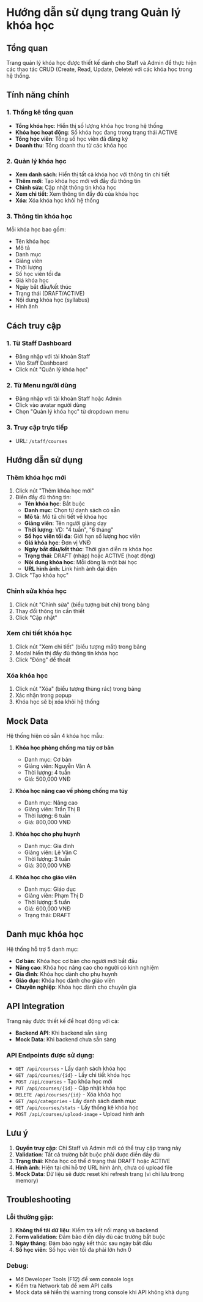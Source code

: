 # Hướng dẫn sử dụng trang Quản lý khóa học

## Tổng quan
Trang quản lý khóa học được thiết kế dành cho Staff và Admin để thực hiện các thao tác CRUD (Create, Read, Update, Delete) với các khóa học trong hệ thống.

## Tính năng chính

### 1. Thống kê tổng quan
- **Tổng khóa học**: Hiển thị số lượng khóa học trong hệ thống
- **Khóa học hoạt động**: Số khóa học đang trong trạng thái ACTIVE
- **Tổng học viên**: Tổng số học viên đã đăng ký
- **Doanh thu**: Tổng doanh thu từ các khóa học

### 2. Quản lý khóa học
- **Xem danh sách**: Hiển thị tất cả khóa học với thông tin chi tiết
- **Thêm mới**: Tạo khóa học mới với đầy đủ thông tin
- **Chỉnh sửa**: Cập nhật thông tin khóa học
- **Xem chi tiết**: Xem thông tin đầy đủ của khóa học
- **Xóa**: Xóa khóa học khỏi hệ thống

### 3. Thông tin khóa học
Mỗi khóa học bao gồm:
- Tên khóa học
- Mô tả
- Danh mục
- Giảng viên
- Thời lượng
- Số học viên tối đa
- Giá khóa học
- Ngày bắt đầu/kết thúc
- Trạng thái (DRAFT/ACTIVE)
- Nội dung khóa học (syllabus)
- Hình ảnh

## Cách truy cập

### 1. Từ Staff Dashboard
- Đăng nhập với tài khoản Staff
- Vào Staff Dashboard
- Click nút "Quản lý khóa học"

### 2. Từ Menu người dùng
- Đăng nhập với tài khoản Staff hoặc Admin
- Click vào avatar người dùng
- Chọn "Quản lý khóa học" từ dropdown menu

### 3. Truy cập trực tiếp
- URL: `/staff/courses`

## Hướng dẫn sử dụng

### Thêm khóa học mới
1. Click nút "Thêm khóa học mới"
2. Điền đầy đủ thông tin:
   - **Tên khóa học**: Bắt buộc
   - **Danh mục**: Chọn từ danh sách có sẵn
   - **Mô tả**: Mô tả chi tiết về khóa học
   - **Giảng viên**: Tên người giảng dạy
   - **Thời lượng**: VD: "4 tuần", "6 tháng"
   - **Số học viên tối đa**: Giới hạn số lượng học viên
   - **Giá khóa học**: Đơn vị VNĐ
   - **Ngày bắt đầu/kết thúc**: Thời gian diễn ra khóa học
   - **Trạng thái**: DRAFT (nháp) hoặc ACTIVE (hoạt động)
   - **Nội dung khóa học**: Mỗi dòng là một bài học
   - **URL hình ảnh**: Link hình ảnh đại diện
3. Click "Tạo khóa học"

### Chỉnh sửa khóa học
1. Click nút "Chỉnh sửa" (biểu tượng bút chì) trong bảng
2. Thay đổi thông tin cần thiết
3. Click "Cập nhật"

### Xem chi tiết khóa học
1. Click nút "Xem chi tiết" (biểu tượng mắt) trong bảng
2. Modal hiển thị đầy đủ thông tin khóa học
3. Click "Đóng" để thoát

### Xóa khóa học
1. Click nút "Xóa" (biểu tượng thùng rác) trong bảng
2. Xác nhận trong popup
3. Khóa học sẽ bị xóa khỏi hệ thống

## Mock Data

Hệ thống hiện có sẵn 4 khóa học mẫu:

1. **Khóa học phòng chống ma túy cơ bản**
   - Danh mục: Cơ bản
   - Giảng viên: Nguyễn Văn A
   - Thời lượng: 4 tuần
   - Giá: 500,000 VNĐ

2. **Khóa học nâng cao về phòng chống ma túy**
   - Danh mục: Nâng cao
   - Giảng viên: Trần Thị B
   - Thời lượng: 6 tuần
   - Giá: 800,000 VNĐ

3. **Khóa học cho phụ huynh**
   - Danh mục: Gia đình
   - Giảng viên: Lê Văn C
   - Thời lượng: 3 tuần
   - Giá: 300,000 VNĐ

4. **Khóa học cho giáo viên**
   - Danh mục: Giáo dục
   - Giảng viên: Phạm Thị D
   - Thời lượng: 5 tuần
   - Giá: 600,000 VNĐ
   - Trạng thái: DRAFT

## Danh mục khóa học

Hệ thống hỗ trợ 5 danh mục:
- **Cơ bản**: Khóa học cơ bản cho người mới bắt đầu
- **Nâng cao**: Khóa học nâng cao cho người có kinh nghiệm
- **Gia đình**: Khóa học dành cho phụ huynh
- **Giáo dục**: Khóa học dành cho giáo viên
- **Chuyên nghiệp**: Khóa học dành cho chuyên gia

## API Integration

Trang này được thiết kế để hoạt động với cả:
- **Backend API**: Khi backend sẵn sàng
- **Mock Data**: Khi backend chưa sẵn sàng

### API Endpoints được sử dụng:
- `GET /api/courses` - Lấy danh sách khóa học
- `GET /api/courses/{id}` - Lấy chi tiết khóa học
- `POST /api/courses` - Tạo khóa học mới
- `PUT /api/courses/{id}` - Cập nhật khóa học
- `DELETE /api/courses/{id}` - Xóa khóa học
- `GET /api/categories` - Lấy danh sách danh mục
- `GET /api/courses/stats` - Lấy thống kê khóa học
- `POST /api/courses/upload-image` - Upload hình ảnh

## Lưu ý

1. **Quyền truy cập**: Chỉ Staff và Admin mới có thể truy cập trang này
2. **Validation**: Tất cả trường bắt buộc phải được điền đầy đủ
3. **Trạng thái**: Khóa học có thể ở trạng thái DRAFT hoặc ACTIVE
4. **Hình ảnh**: Hiện tại chỉ hỗ trợ URL hình ảnh, chưa có upload file
5. **Mock Data**: Dữ liệu sẽ được reset khi refresh trang (vì chỉ lưu trong memory)

## Troubleshooting

### Lỗi thường gặp:
1. **Không thể tải dữ liệu**: Kiểm tra kết nối mạng và backend
2. **Form validation**: Đảm bảo điền đầy đủ các trường bắt buộc
3. **Ngày tháng**: Đảm bảo ngày kết thúc sau ngày bắt đầu
4. **Số học viên**: Số học viên tối đa phải lớn hơn 0

### Debug:
- Mở Developer Tools (F12) để xem console logs
- Kiểm tra Network tab để xem API calls
- Mock data sẽ hiển thị warning trong console khi API không khả dụng 